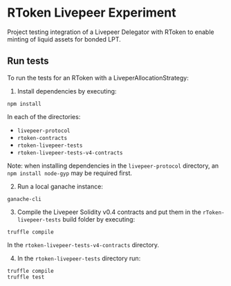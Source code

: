 # RToken Livepeer Experiment
Project testing integration of a Livepeer Delegator with RToken to enable minting of liquid assets for bonded LPT. 
 
## Run tests
To run the tests for an RToken with a LiveperAllocationStrategy:

1) Install dependencies by executing:
```
npm install
```
In each of the directories:  
- `livepeer-protocol`
- `rtoken-contracts`
- `rtoken-livepeer-tests`
- `rtoken-livepeer-tests-v4-contracts`  

Note: when installing dependencies in the `livepeer-protocol` directory, an `npm install node-gyp` may be required first.  

2) Run a local ganache instance:
```
ganache-cli
```

3) Compile the Livepeer Solidity v0.4 contracts and put them in the `rToken-livepeer-tests` build folder by executing:
```
truffle compile
```
In the `rtoken-livepeer-tests-v4-contracts` directory. 

4) In the `rtoken-livepeer-tests` directory run:  
```
truffle compile
truffle test
```
